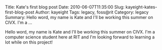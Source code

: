 Title: Kate's first blog post
Date: 2010-06-07T11:35:00
Slug: kayeight-kates-first-blog-post
Author: kayeight
Tags: legacy, foss@rit
Category: legacy
Summary: Hello word, my name is Kate and I'll be working this summer on CIVX. I'm a ... 

Hello word, my name is Kate and I'll be working this summer on CIVX. I'm a
computer science student here at RIT and I'm looking forward to learning a lot
while on this project!

